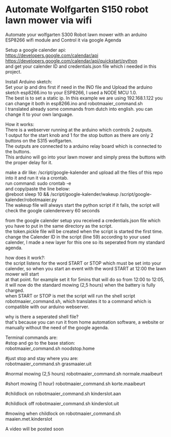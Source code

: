 # Automate Wolfgarten S150 robot lawn mower via wifi<br />
Automate your wolfgarten S300 Robot lawn mower with an arduino ESP8266 wifi module and Control it via google Agenda<br />

Setup a google calender api: <br />
https://developers.google.com/calendar/api<br />
https://developers.google.com/calendar/api/quickstart/python<br />
and get your calender ID and credentials.json file which i needed in this project.<br />

Install Arduino sketch:<br />
Set your ip and dns first if need in the INO file and Upload the arduino sketch esp8266.ino to your ESP8266, I used a NODE MCU 1.0.<br />
The best is to set a static ip. In this example we are using 192.168.1.122 you can change it both in  esp8266.ino and robotmaaier_command.sh<br />
I translated already some commands from dutch into english. you can change it to your own language.<br />

How it works:<br />
There is a webserver running at the arduino which controls 2 outputs.<br />
1 output for the start knob and 1 for the stop button as there are only 2 buttons on the S315 wolfgarten.<br />
The outputs are connected to a arduino relay board which is connected to the buttons.<br />
This arduino will go into your lawn mower and simply press the buttons with the proper delay for it.<br />

make a dir like: /script/google-kalender and upload all the files of this repo into it and run it via a crontab. <br />
run command: sudo crontab -e<br />
and copy/paste the line below:<br />
@reboot sleep 10 && /script/google-kalender/wakeup /script/google-kalender/robotmaaier.py<br />
The wakeup file will always start the python script if it fails, the script will check the google calenderevery 60 seconds<br />

from the google calender setup you received a credentials.json file which you have to put in the same directory as the script.<br />
the token.pickle file will be created when the script is started the first time.<br />
change the Calender ID in the script (line 59) according to your used calender, I made a new layer for this one so its seperated from my standard agenda.<br />

how does it work?:<br />
the script listens for the word START or STOP which must be set into your calender, so when you start an event with the word START at 12:00 the lawn mower will start<br /> at that point. for example set it for 5mins that will do so from 12:00 to 12:05, it will now do the standard mowing (2,5 hours) when the battery is fully charged.<br />
when START or STOP is met the script will run the shell script robotmaaier_command.sh, which translates it to a command which is compatible with our arduino webserver.<br />

why is there a seperated shell file?<br />
that's because you can run it from home automation software, a website or manually without the need of the google agenda.<br />

Terminal commands are: <br />
#stop and go to the base station:<br />
robotmaaier_command.sh noodstop.home<br />

#just stop and stay where you are:<br />
robotmaaier_command.sh grasmaaier.uit<br />

#normal mowing (2,5 hours)
robotmaaier_command.sh normale.maaibeurt<br />

#short mowing (1 hour)
robotmaaier_command.sh korte.maaibeurt<br />

#childlock on
robotmaaier_command.sh kinderslot.aan<br />

#childlock off
robotmaaier_command.sh kinderslot.uit<br />

#mowing when childlock on
robotmaaier_command.sh maaien.met.kinderslot<br />



A video will be posted soon<br />
